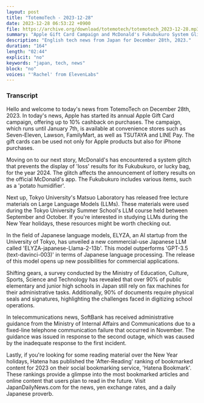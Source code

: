 ```yaml
---
layout: post
title: "TotemoTech - 2023-12-28"
date: 2023-12-28 06:53:22 +0900
file: https://archive.org/download/totemotech/totemotech_2023-12-28.mp3
summary: "Apple Gift Card Campaign and McDonald's Fukubukuro System Glitch, & more…"
description: "English tech news from Japan for December 28th, 2023."
duration: "164"
length: "02:44"
explicit: "no"
keywords: "japan, tech, news"
block: "no"
voices: "'Rachel' from ElevenLabs"
---
```


### Transcript

Hello and welcome to today's news from TotemoTech on December 28th, 2023. In today's news, Apple has started its annual Apple Gift Card campaign, offering up to 10% cashback on purchases. The campaign, which runs until January 7th, is available at convenience stores such as Seven-Eleven, Lawson, FamilyMart, as well as TSUTAYA and LINE Pay. The gift cards can be used not only for Apple products but also for iPhone purchases.

Moving on to our next story, McDonald's has encountered a system glitch that prevents the display of 'loss' results for its Fukubukuro, or lucky bag, for the year 2024. The glitch affects the announcement of lottery results on the official McDonald's app. The Fukubukuro includes various items, such as a 'potato humidifier'.

Next up, Tokyo University's Matsuo Laboratory has released free lecture materials on Large Language Models (LLMs). These materials were used during the Tokyo University Summer School's LLM course held between September and October. If you're interested in studying LLMs during the New Year holidays, these resources might be worth checking out.

In the field of Japanese language models, ELYZA, an AI startup from the University of Tokyo, has unveiled a new commercial-use Japanese LLM called 'ELYZA-japanese-Llama-2-13b'. This model outperforms 'GPT-3.5 (text-davinci-003)' in terms of Japanese language processing. The release of this model opens up new possibilities for commercial applications.

Shifting gears, a survey conducted by the Ministry of Education, Culture, Sports, Science and Technology has revealed that over 90% of public elementary and junior high schools in Japan still rely on fax machines for their administrative tasks. Additionally, 90% of documents require physical seals and signatures, highlighting the challenges faced in digitizing school operations.

In telecommunications news, SoftBank has received administrative guidance from the Ministry of Internal Affairs and Communications due to a fixed-line telephone communication failure that occurred in November. The guidance was issued in response to the second outage, which was caused by the inadequate response to the first incident.

Lastly, if you're looking for some reading material over the New Year holidays, Hatena has published the 'After-Reading' ranking of bookmarked content for 2023 on their social bookmarking service, 'Hatena Bookmark'. These rankings provide a glimpse into the most bookmarked articles and online content that users plan to read in the future.   Visit JapanDailyNews.com for the news, yen exchange rates, and a daily Japanese proverb.
